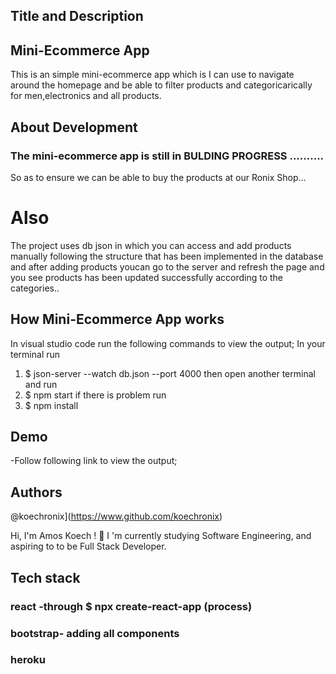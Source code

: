 ## Title and Description

## Mini-Ecommerce App
This is an simple mini-ecommerce app which is I can use to navigate around the homepage 
and be able to filter products and categoricarically for men,electronics and all products.

## About Development
### The mini-ecommerce app is still in BULDING  PROGRESS ..........
So as to ensure we can be able to buy the products at our Ronix Shop...


# Also 
The project uses db json in which you can access and add products manually following 
the structure that has been implemented in the database and after adding products 
youcan go to the server and refresh the page and you see products has been updated successfully according to the categories..


## How Mini-Ecommerce App works
In visual studio code 
run the following commands to view the output;
In your terminal run 
 1. $ json-server --watch db.json --port 4000
  then open another terminal and run
 2.  $ npm start
  if there is problem run
  3. $ npm install


 ## Demo
 -Follow following link to view the output; 



## Authors
 @koechronix](https://www.github.com/koechronix)

Hi, I'm Amos Koech ! 👋
I 'm currently studying Software Engineering, and aspiring to to be Full Stack Developer.


## Tech stack
### react -through $ npx create-react-app (process)
### bootstrap- adding all components
### heroku
